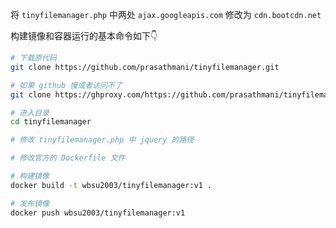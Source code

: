 将 `tinyfilemanager.php` 中两处 `ajax.googleapis.com` 修改为 `cdn.bootcdn.net`

构建镜像和容器运行的基本命令如下👇

```bash
# 下载原代码
git clone https://github.com/prasathmani/tinyfilemanager.git

# 如果 github 慢或者访问不了
git clone https://ghproxy.com/https://github.com/prasathmani/tinyfilemanager.git

# 进入目录
cd tinyfilemanager

# 修改 tinyfilemanager.php 中 jquery 的路径

# 修改官方的 Dockerfile 文件

# 构建镜像
docker build -t wbsu2003/tinyfilemanager:v1 .

# 发布镜像
docker push wbsu2003/tinyfilemanager:v1
```

